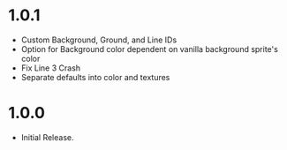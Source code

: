 # 1.0.1
- Custom Background, Ground, and Line IDs
- Option for Background color dependent on vanilla background sprite's color 
- Fix Line 3 Crash
- Separate defaults into color and textures

# 1.0.0
- Initial Release.
